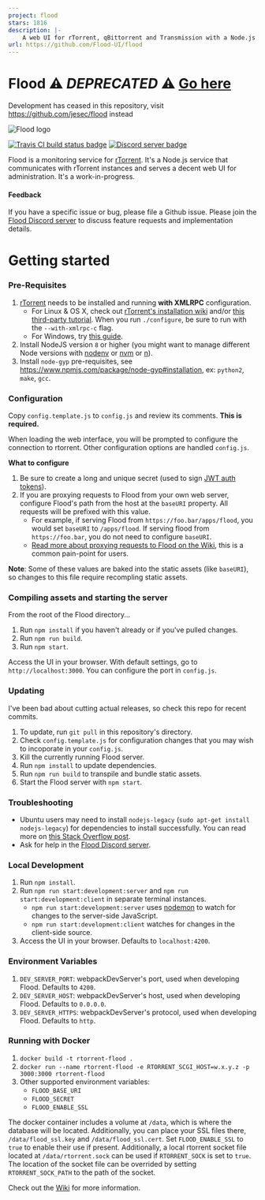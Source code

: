 ```yaml
---
project: flood
stars: 1816
description: |-
    A web UI for rTorrent, qBittorrent and Transmission with a Node.js backend and React frontend. Migrate to v4: https://github.com/jesec/flood/wiki/Migrate-from-older-versions-of-Flood. 
url: https://github.com/Flood-UI/flood
---
```


# Flood ⚠️ *DEPRECATED* ⚠️ [Go here](https://github.com/jesec/flood)

Development has ceased in this repository, visit https://github.com/jesec/flood instead

![Flood logo](flood.png)

[![Travis CI build status badge](https://img.shields.io/travis/Flood-UI/flood/master.svg?style=flat-square)](https://travis-ci.org/Flood-UI/flood) [![Discord server badge](https://img.shields.io/discord/418267176873623553.svg?style=flat-square)](https://discord.gg/Z7yR5Uf)

Flood is a monitoring service for [rTorrent](https://github.com/rakshasa/rtorrent). It's a Node.js service that communicates with rTorrent instances and serves a decent web UI for administration. It's a work-in-progress.

#### Feedback

If you have a specific issue or bug, please file a Github issue. Please join the [Flood Discord server](https://discord.gg/Z7yR5Uf) to discuss feature requests and implementation details.

# Getting started

### Pre-Requisites

1. [rTorrent](https://github.com/rakshasa/rtorrent) needs to be installed and running __with XMLRPC__ configuration.
    * For Linux & OS X, check out [rTorrent's installation wiki](https://github.com/rakshasa/rtorrent/wiki/Installing#compilation-help) and/or [this third-party tutorial](https://jes.sc/kb/rTorrent+ruTorrent-Seedbox-Guide.php#Install-Dependencies). When you run `./configure`, be sure to run with the `--with-xmlrpc-c` flag.
    * For Windows, try [this guide](https://rtwi.jmk.hu/wiki/rTorrentOnWindows).
2. Install NodeJS version `8` or higher (you might want to manage different Node versions with [nodenv](https://github.com/nodenv/nodenv) or [nvm](https://github.com/creationix/nvm) or [n](https://github.com/tj/n)).
3. Install `node-gyp` pre-requisites, see https://www.npmjs.com/package/node-gyp#installation, ex: `python2`, `make`, `gcc`.

### Configuration

Copy `config.template.js` to `config.js` and review its comments. **This is required.**

When loading the web interface, you will be prompted to configure the connection to rtorrent. Other configuration options are handled `config.js`.

**What to configure**

1. Be sure to create a long and unique secret (used to sign [JWT auth tokens](https://github.com/auth0/node-jsonwebtoken)).
3. If you are proxying requests to Flood from your own web server, configure Flood's path from the host at the `baseURI` property. All requests will be prefixed with this value.
    * For example, if serving Flood from `https://foo.bar/apps/flood`, you would set `baseURI` to `/apps/flood`. If serving flood from `https://foo.bar`, you do not need to configure `baseURI`.
    * [Read more about proxying requests to Flood on the Wiki](https://github.com/Flood-UI/flood/wiki/Using-Flood-behind-a-reverse-proxy), this is a common pain-point for users.
    
**Note**: Some of these values are baked into the static assets (like `baseURI`), so changes to this file require recompling static assets.

### Compiling assets and starting the server

From the root of the Flood directory...
1. Run `npm install` if you haven't already or if you've pulled changes.
2. Run `npm run build`.
3. Run `npm start`.

Access the UI in your browser. With default settings, go to `http://localhost:3000`. You can configure the port in `config.js`.

### Updating

I've been bad about cutting actual releases, so check this repo for recent commits.

1. To update, run `git pull` in this repository's directory.
1. Check `config.template.js` for configuration changes that you may wish to incoporate in your `config.js`.
1. Kill the currently running Flood server.
1. Run `npm install` to update dependencies.
1. Run `npm run build` to transpile and bundle static assets.
1. Start the Flood server with `npm start`.

### Troubleshooting

* Ubuntu users may need to install `nodejs-legacy` (`sudo apt-get install nodejs-legacy`) for dependencies to install successfully. You can read more on [this Stack Overflow post](http://stackoverflow.com/questions/21168141/cannot-install-packages-using-node-package-manager-in-ubuntu).
* Ask for help in the [Flood Discord server](https://discord.gg/Z7yR5Uf).

### Local Development

1. Run `npm install`.
2. Run `npm run start:development:server` and `npm run start:development:client` in separate terminal instances.
    * `npm run start:development:server` uses [nodemon](https://github.com/remy/nodemon) to watch for changes to the server-side JavaScript.
    * `npm run start:development:client` watches for changes in the client-side source.
3. Access the UI in your browser. Defaults to `localhost:4200`.

### Environment Variables

1. `DEV_SERVER_PORT`: webpackDevServer's port, used when developing Flood. Defaults to `4200`.
1. `DEV_SERVER_HOST`: webpackDevServer's host, used when developing Flood. Defaults to `0.0.0.0`.
1. `DEV_SERVER_HTTPS`: webpackDevServer's protocol, used when developing Flood. Defaults to `http`.

### Running with Docker

1. `docker build -t rtorrent-flood .`
2. `docker run --name rtorrent-flood -e RTORRENT_SCGI_HOST=w.x.y.z -p 3000:3000 rtorrent-flood`
3. Other supported environment variables:
    * `FLOOD_BASE_URI`
    * `FLOOD_SECRET`
    * `FLOOD_ENABLE_SSL`

The docker container includes a volume at `/data`, which is where the database will be located.  Additionally, you can place your SSL files there, `/data/flood_ssl.key` and `/data/flood_ssl.cert`. Set `FLOOD_ENABLE_SSL` to `true` to enable their use if present. Additionally, a local rtorrent socket file located at `/data/rtorrent.sock` can be used if `RTORRENT_SOCK` is set to `true`. The location of the socket file can be overrided by setting `RTORRENT_SOCK_PATH` to the path of the socket.

Check out the [Wiki](https://github.com/Flood-UI/flood/wiki/Docker) for more information.

